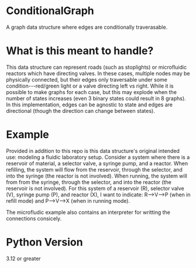 # ConditionalGraph
A graph data structure where edges are conditionally traverasable.

# What is this meant to handle?
This data structure can represent roads (such as stoplights) or microfluidic reactors which have directing valves.
In these cases, multiple nodes may be physically connected, but their edges only traversable under some condition---red/green light or a valve directing left vs right.
While it is possible to make graphs for each case, but this may explode when the number of states increases (even 3 binary states could result in 8 graphs).
In this implementation, edges can be agnostic to state and edges are directional (though the direction can change between states).

# Example
Provided in addition to this repo is this data structure's original intended use: modeling a fluidic laboratory setup.
Consider a system where there is a reservoir of material, a selector valve, a syringe pump, and a reactor.
When refilling, the system will flow from the reservoir, through the selector, and into the syringe (the reactor is not involved).
When running, the system will from from the syringe, through the selector, and into the reactor (the reservoir is not involved).
For this system of a reservoir (R), selector valve (V), syringe pump (P), and reactor (X), I want to indicate:
R-->V-->P (when in refill mode) and P-->V-->X (when in running mode).

The microfludic example also contains an interpreter for writting the connections consicely.

# Python Version
3.12 or greater
